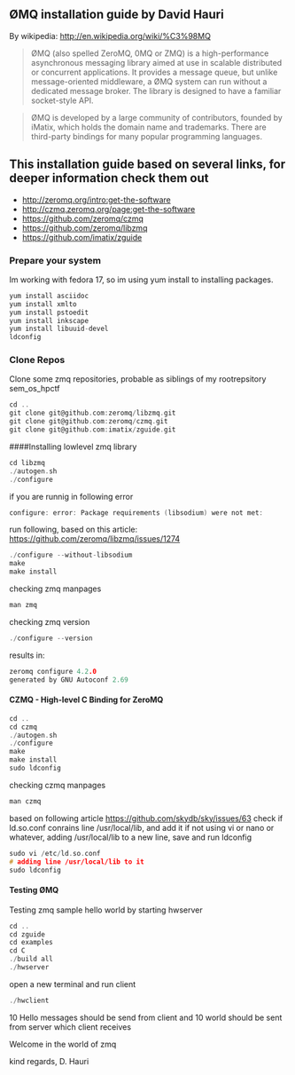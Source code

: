## ØMQ installation guide by David Hauri

By wikipedia: http://en.wikipedia.org/wiki/%C3%98MQ

> ØMQ (also spelled ZeroMQ, 0MQ or ZMQ) is a high-performance asynchronous messaging library aimed at use in scalable distributed or concurrent applications. It provides a message queue, but unlike message-oriented middleware, a ØMQ system can run without a dedicated message broker. The library is designed to have a familiar socket-style API.

>ØMQ is developed by a large community of contributors, founded by iMatix, which holds the domain name and trademarks. There are third-party bindings for many popular programming languages.

## This installation guide based on several links, for deeper information check them out

* http://zeromq.org/intro:get-the-software
* http://czmq.zeromq.org/page:get-the-software
* https://github.com/zeromq/czmq
* https://github.com/zeromq/libzmq
* https://github.com/imatix/zguide

### Prepare your system 

Im working with fedora 17, so im using yum install to installing packages. 

```c
yum install asciidoc
yum install xmlto
yum install pstoedit
yum install inkscape
yum install libuuid-devel
ldconfig
```

### Clone Repos

Clone some zmq repositories, probable as siblings of my rootrepsitory sem_os_hpctf

```c
cd ..
git clone git@github.com:zeromq/libzmq.git
git clone git@github.com:zeromq/czmq.git
git clone git@github.com:imatix/zguide.git
```

####Installing lowlevel zmq library

```c
cd libzmq
./autogen.sh
./configure
```

if you are runnig in following error
```c
configure: error: Package requirements (libsodium) were not met:
```

run following, based on this article: https://github.com/zeromq/libzmq/issues/1274
```c
./configure --without-libsodium
make 
make install
```

checking zmq manpages
```c
man zmq
```

checking zmq version
```c
./configure --version
```

results in: 
```c
zeromq configure 4.2.0
generated by GNU Autoconf 2.69
```

#### CZMQ - High-level C Binding for ZeroMQ 
```c
cd ..
cd czmq
./autogen.sh
./configure
make
make install 
sudo ldconfig
```

checking czmq manpages
```c
man czmq
```

based on following article https://github.com/skydb/sky/issues/63
check if ld.so.conf conrains line /usr/local/lib, and add it if not
using vi or nano or whatever, adding /usr/local/lib to a new line, save and run ldconfig 
```c
sudo vi /etc/ld.so.conf
# adding line /usr/local/lib to it
sudo ldconfig
```

#### Testing ØMQ 
Testing zmq sample hello world by starting hwserver

```c
cd ..
cd zguide
cd examples
cd C
./build all
./hwserver
```

open a new terminal and run client
```c
./hwclient
```

10 Hello messages should be send from client and 10 world should be sent from server which client receives

Welcome in the world of zmq

kind regards, D. Hauri
